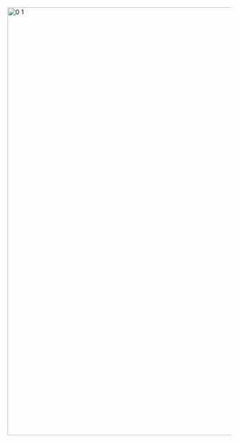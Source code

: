 <img width="960" alt="0 1" src="https://github.com/NHNeha123/ekalavya-cg-project/assets/128952025/75bcb97a-d7f3-4d70-af0e-093bd8605b17">
